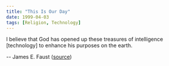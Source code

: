 ```yaml
---
title: "This Is Our Day"
date: 1999-04-03
tags: [Religion, Technology]
---
```


I believe that God has opened up these treasures of intelligence [technology] to enhance his purposes on the earth.

-- James E. Faust ([source][source])

[source]: https://www.lds.org/general-conference/1999/04/this-is-our-day?lang=eng
